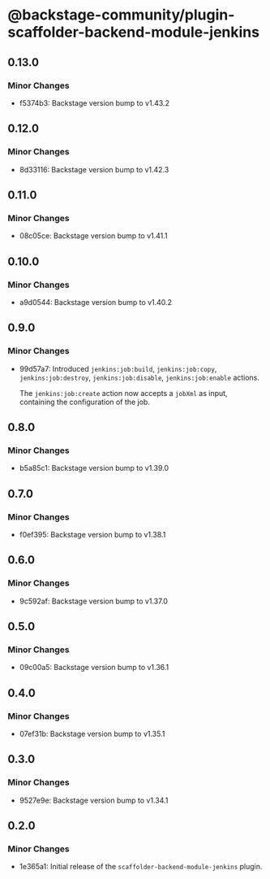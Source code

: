 # @backstage-community/plugin-scaffolder-backend-module-jenkins

## 0.13.0

### Minor Changes

- f5374b3: Backstage version bump to v1.43.2

## 0.12.0

### Minor Changes

- 8d33116: Backstage version bump to v1.42.3

## 0.11.0

### Minor Changes

- 08c05ce: Backstage version bump to v1.41.1

## 0.10.0

### Minor Changes

- a9d0544: Backstage version bump to v1.40.2

## 0.9.0

### Minor Changes

- 99d57a7: Introduced `jenkins:job:build`, `jenkins:job:copy`, `jenkins:job:destroy`, `jenkins:job:disable`, `jenkins:job:enable` actions.

  The `jenkins:job:create` action now accepts a `jobXml` as input, containing the configuration of the job.

## 0.8.0

### Minor Changes

- b5a85c1: Backstage version bump to v1.39.0

## 0.7.0

### Minor Changes

- f0ef395: Backstage version bump to v1.38.1

## 0.6.0

### Minor Changes

- 9c592af: Backstage version bump to v1.37.0

## 0.5.0

### Minor Changes

- 09c00a5: Backstage version bump to v1.36.1

## 0.4.0

### Minor Changes

- 07ef31b: Backstage version bump to v1.35.1

## 0.3.0

### Minor Changes

- 9527e9e: Backstage version bump to v1.34.1

## 0.2.0

### Minor Changes

- 1e365a1: Initial release of the `scaffolder-backend-module-jenkins` plugin.
